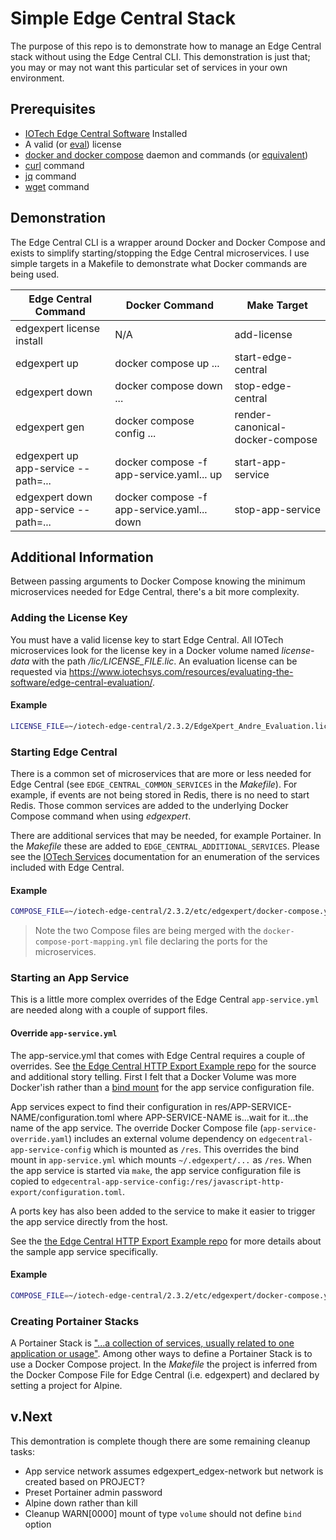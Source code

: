 # Simple Edge Central Stack

The purpose of this repo is to demonstrate how to manage an Edge Central stack without using the Edge Central CLI. This demonstration is just that; you may or may not want this particular set of services in your own environment.

## Prerequisites

- [IOTech Edge Central Software](https://www.iotechsys.com/products/edge-central/edge-central-installer-download/) Installed
- A valid (or [eval](https://www.iotechsys.com/resources/evaluating-the-software/edge-central-evaluation/)) license
- [docker and docker compose](https://www.docker.com/) daemon and commands (or [equivalent](https://github.com/abiosoft/colima))
- [curl](https://curl.se/) command
- [jq](https://jqlang.github.io/jq/) command
- [wget](https://www.gnu.org/software/wget/) command

## Demonstration

The Edge Central CLI is a wrapper around Docker and Docker Compose and exists to simplify starting/stopping the Edge Central microservices. I use simple targets in a Makefile to demonstrate what Docker commands are being used.

| Edge Central Command | Docker Command | Make Target |
| --- | --- | --- |
| edgexpert license install | N/A | add-license |
| edgexpert up | docker compose up ... | start-edge-central |
| edgexpert down | docker compose down ... | stop-edge-central |
| edgexpert gen | docker compose config ... | render-canonical-docker-compose |
| edgexpert up app-service --path=... | docker compose -f app-service.yaml... up | start-app-service |
| edgexpert down app-service --path=... | docker compose -f app-service.yaml... down | stop-app-service |

## Additional Information

Between passing arguments to Docker Compose knowing the minimum microservices needed for Edge Central, there's a bit more complexity.

### Adding the License Key

You must have a valid license key to start Edge Central. All IOTech microservices look for the license key in a Docker volume named _license-data_ with the path _/lic/LICENSE_FILE.lic_. An evaluation license can be requested via <https://www.iotechsys.com/resources/evaluating-the-software/edge-central-evaluation/>.

#### Example

```sh
LICENSE_FILE=~/iotech-edge-central/2.3.2/EdgeXpert_Andre_Evaluation.lic make add-license
```

### Starting Edge Central

There is a common set of microservices that are more or less needed for Edge Central (see `EDGE_CENTRAL_COMMON_SERVICES` in the _Makefile_). For example, if events are not being stored in Redis, there is no need to start Redis. Those common services are added to the underlying Docker Compose command when using _edgexpert_.

There are additional services that may be needed, for example Portainer. In the _Makefile_ these are added to `EDGE_CENTRAL_ADDITIONAL_SERVICES`. Please see the [IOTech Services](https://docs.iotechsys.com/edge-xpert23/cli/cli-services.html) documentation for an enumeration of the services included with Edge Central.

#### Example

```sh
COMPOSE_FILE=~/iotech-edge-central/2.3.2/etc/edgexpert/docker-compose.yml:~/iotech-edge-central/2.3.2/etc/edgexpert/docker-compose-port-mapping.yml make start-edge-central
```

> Note the two Compose files are being merged with the `docker-compose-port-mapping.yml` file declaring the ports for the microservices.

### Starting an App Service

This is a little more complex overrides of the Edge Central `app-service.yml` are needed along with a couple of support files.

#### Override `app-service.yml`

The app-service.yml that comes with Edge Central requires a couple of overrides. See [the Edge Central HTTP Export Example repo](https://github.com/andresrinivasan/edge-central-http-export-example) for the source and additional story telling. First I felt that a Docker Volume was more Docker'ish rather than a [bind mount](https://docs.docker.com/storage/bind-mounts/) for the app service configuration file.

App services expect to find their configuration in res/APP-SERVICE-NAME/configuration.toml where APP-SERVICE-NAME is...wait for it...the name of the app service. The override Docker Compose file (`app-service-override.yaml`) includes an external volume dependency on `edgecentral-app-service-config` which is mounted as `/res`. This overrides the bind mount in `app-service.yml` which mounts `~/.edgexpert/...` as `/res`. When the app service is started via `make`, the app service configuration file is copied to `edgecentral-app-service-config:/res/javascript-http-export/configuration.toml`.

A ports key has also been added to the service to make it easier to trigger the app service directly from the host.

See the [the Edge Central HTTP Export Example repo](https://github.com/andresrinivasan/edge-central-http-export-example) for more details about the sample app service specifically.

#### Example

```sh
COMPOSE_FILE=~/iotech-edge-central/2.3.2/etc/edgexpert/docker-compose.yml:~/iotech-edge-central/2.3.2/etc/edgexpert/app-service.yml make start-app-service
```

### Creating Portainer Stacks

A Portainer Stack is ["...a collection of services, usually related to one application or usage"](https://docs.portainer.io/user/docker/stacks). Among other ways to define a Portainer Stack is to use a Docker Compose project. In the _Makefile_ the project is inferred from the Docker Compose File for Edge Central (i.e. edgexpert) and declared by setting a project for Alpine.

## v.Next

This demontration is complete though there are some remaining cleanup tasks:

- App service network assumes edgexpert_edgex-network but network is created based on PROJECT?
- Preset Portainer admin password
- Alpine down rather than kill
- Cleanup WARN[0000] mount of type `volume` should not define `bind` option
